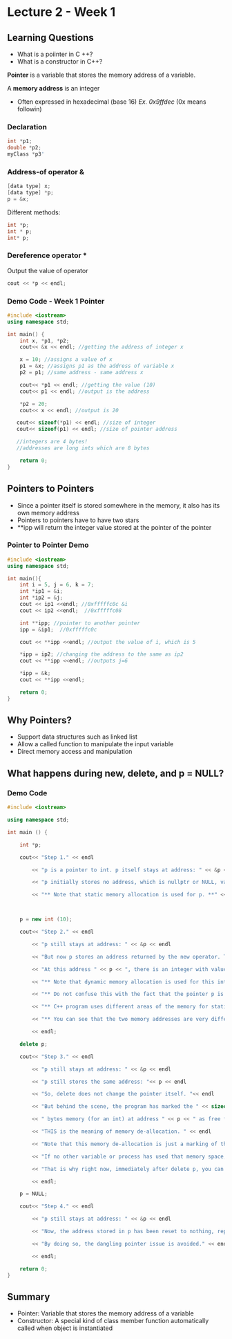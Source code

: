 # Lecture 2 - Week 1

## Learning Questions
- What is a poiinter in C ++? 
- What is a constructor in C++?

**Pointer** is a variable that stores the memory address of a variable.

A **memory address** is an integer
- Often expressed in hexadecimal (base 16)
*Ex. 0x9ffdec* (0x means followin)

### Declaration 
``` cpp 
int *p1; 
double *p2; 
myClass *p3' 
```

### Address-of operator & 
``` cpp
[data type] x; 
[data type] *p; 
p = &x; 
```

Different methods:
``` cpp
int *p; 
int * p; 
int* p; 
```

### Dereference operator *
Output the value of operator

```cpp
cout << *p << endl;
```

### Demo Code  - Week 1 Pointer
``` cpp
#include <iostream>
using namespace std;

int main() {
	int x, *p1, *p2;
	cout<< &x << endl; //getting the address of integer x

	x = 10; //assigns a value of x
	p1 = &x; //assigns p1 as the address of variable x
	p2 = p1; //same address - same address x 

	cout<< *p1 << endl; //getting the value (10)
	cout<< p1 << endl; //output is the address

	*p2 = 20;
	cout<< x << endl; //output is 20

   cout<< sizeof(*p1) << endl; //size of integer
   cout<< sizeof(p1) << endl; //size of pointer address

   //integers are 4 bytes! 
   //addresses are long ints which are 8 bytes

	return 0;
}
```

## Pointers to Pointers
- Since a pointer itself is stored somewhere in the memory, it also has its own memory address
- Pointers to pointers have to have two stars
- **ipp will return the integer value stored at the pointer of the pointer


### Pointer to Pointer Demo
``` cpp
#include <iostream>
using namespace std;

int main(){
    int i = 5, j = 6, k = 7;
    int *ip1 = &i;
    int *ip2 = &j;
    cout << ip1 <<endl; //0xfffffc0c &i 
    cout << ip2 <<endl;  //0xfffffc08

    int **ipp; //pointer to another pointer
    ipp = &ip1;  //0xfffffc0c

    cout << **ipp <<endl; //output the value of i, which is 5

    *ipp = ip2; //changing the address to the same as ip2
	cout << **ipp <<endl; //outputs j=6

    *ipp = &k;
	cout << **ipp <<endl;

    return 0;
}
```

## Why Pointers? 
- Support data structures such as linked list
- Allow a called function to manipulate the input variable
- Direct memory access and manipulation


## What happens during new, delete, and p = NULL?

### Demo Code
```cpp
#include <iostream>

using namespace std;

int main () {

    int *p;

    cout<< "Step 1." << endl

        << "p is a pointer to int. p itself stays at address: " << &p << endl

        << "p initially stores no address, which is nullptr or NULL, value: "<< p << endl

        << "** Note that static memory allocation is used for p. **" << endl << endl;



    p = new int (10);

    cout<< "Step 2." << endl

        << "p still stays at address: " << &p << endl

        << "But now p stores an address returned by the new operator. This address is: "<< p << endl

        << "At this address " << p << ", there is an integer with value: " << *p << endl

        << "** Note that dynamic memory allocation is used for this integer. **" << endl

        << "** Do not confuse this with the fact that the pointer p is created by static memory allocation. **" << endl

        << "** C++ program uses different areas of the memory for statically allocated variables and dynamically allocated variables **" << endl

        << "** You can see that the two memory addresses are very different. **" << endl

        << endl;

    delete p;

    cout<< "Step 3." << endl

        << "p still stays at address: " << &p << endl

        << "p still stores the same address: "<< p << endl

        << "So, delete does not change the pointer itself. "<< endl

        << "But behind the scene, the program has marked the " << sizeof(int)

        << " bytes memory (for an int) at address " << p << " as free for others to use." << endl

        << "THIS is the meaning of memory de-allocation. " << endl

        << "Note that this memory de-allocation is just a marking of the purpose of the memory, it does NOT reset values at that address into 0." << endl

        << "If no other variable or process has used that memory space, the old value remains there." << endl

        << "That is why right now, immediately after delete p, you can still see the old int value there as: " << *p << endl

        << endl;

    p = NULL;

    cout<< "Step 4." << endl

        << "p still stays at address: " << &p << endl

        << "Now, the address stored in p has been reset to nothing, represented by "<< p << endl

        << "By doing so, the dangling pointer issue is avoided." << endl

        << endl;

    return 0;
}
```
## Summary 
- Pointer: Variable that stores the memory address of a variable
- Constructor: A special kind of class member function automatically called when object is instantiated